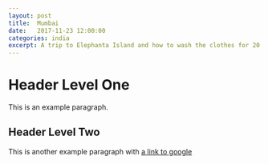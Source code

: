 ```yaml
---
layout: post
title:  Mumbai
date:   2017-11-23 12:00:00
categories: india
excerpt: A trip to Elephanta Island and how to wash the clothes for 20 million people.
---
```


# Header Level One

This is an example paragraph.

## Header Level Two

This is another example paragraph with [a link to google](https://google.com)
